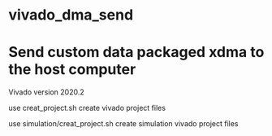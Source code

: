 # vivado_dma_send
# Send custom data packaged xdma to the host computer
Vivado version 2020.2

use creat_project.sh create vivado project files

use simulation/creat_project.sh create simulation vivado project files
